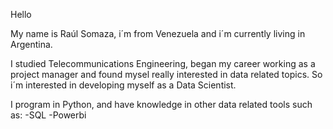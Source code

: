 Hello

My name is Raúl Somaza, i´m from Venezuela and i´m currently living in Argentina.

I studied Telecommunications Engineering, began my career working as a project manager and found mysel really interested in data related topics. So i´m interested in 
developing myself as a Data Scientist. 

I program in Python, and have knowledge in other data related tools such as:
  -SQL
  -Powerbi
